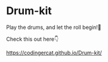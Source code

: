 # Drum-kit
Play the drums, and let the roll begin!🥁

Check this out here👇

https://codingercat.github.io/Drum-kit/
